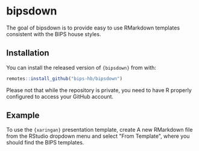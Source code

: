 # bipsdown

<!-- badges: start -->
<!-- badges: end -->

The goal of bipsdown is to provide easy to use RMarkdown templates consistent with the BIPS house styles.

## Installation

You can install the released version of `{bipsdown}` from with:

``` r
remotes::install_github("bips-hb/bipsdown")
```

Please not that while the repository is private, you need to have R properly configured to access your GitHub account.

## Example

To use the `{xaringan}` presentation template, create A new RMarkdown file from the RStudio dropdown menu and select "From Template", where you should find the BIPS templates.
